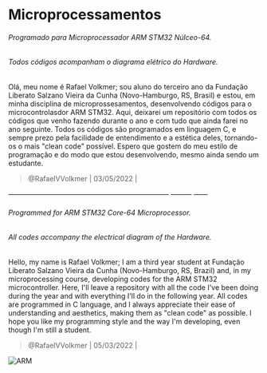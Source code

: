 # Microprocessamentos
###### Programado para Microprocessador ARM STM32 Núlceo-64.
###### Todos códigos acompanham o diagrama elétrico do Hardware.

Olá, meu nome é Rafael Volkmer; sou aluno do terceiro ano da Fundação Liberato Salzano Vieira da Cunha (Novo-Hamburgo, RS, Brasil) e estou, em minha disciplina de microprossesamentos, desenvolvendo códigos para o microcontrolasdor ARM STM32. Aqui, deixarei um repositório com todos os códigos que venho fazendo durante o ano e com tudo que ainda farei no ano seguinte. Todos os códigos são programados em linguagem C, e sempre prezo pela facilidade de entendimento e a estética deles, tornando-os o mais "clean code" possível. Espero que gostem do meu estilo de programação e do modo que estou desenvolvendo, mesmo ainda sendo um estudante.

> @RafaelVVolkmer | 03/05/2022 |

――――――――――――――――――――――― ――― ――

###### Programmed for ARM STM32 Core-64 Microprocessor.
###### All codes accompany the electrical diagram of the Hardware.

Hello, my name is Rafael Volkmer; I am a third year student at Fundação Liberato Salzano Vieira da Cunha (Novo-Hamburgo, RS, Brazil) and, in my microprocessing course, developing codes for the ARM STM32 microcontroller. Here, I'll leave a repository with all the code I've been doing during the year and with everything I'll do in the following year. All codes are programmed in C language, and I always appreciate their ease of understanding and aesthetics, making them as "clean code" as possible. I hope you like my programming style and the way I'm developing, even though I'm still a student.

> @RafaelVVolkmer | 05/03/2022 |

![ARM](https://www.digikey.com/maker-media/e0081dd3-8486-44c4-be3f-00312ca6851a)

